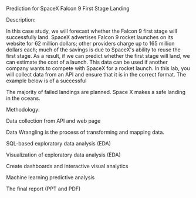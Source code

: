 Prediction for SpaceX Falcon 9 First Stage Landing

Description:

In this case study, we will forecast whether the Falcon 9 first stage will successfully land. SpaceX advertises Falcon 9 rocket launches on its website for 62 million dollars; other providers charge up to 165 million dollars each; much of the savings is due to SpaceX's ability to reuse the first stage. As a result, if we can predict whether the first stage will land, we can estimate the cost of a launch. This data can be used if another company wants to compete with SpaceX for a rocket launch. In this lab, you will collect data from an API and ensure that it is in the correct format. The example below is of a successful

The majority of failed landings are planned. Space X makes a safe landing in the oceans.

Methodology:

Data collection from API and web page

Data Wrangling is the process of transforming and mapping data.

SQL-based exploratory data analysis (EDA)

Visualization of exploratory data analysis (EDA)

Create dashboards and interactive visual analytics

Machine learning predictive analysis

The final report (PPT and PDF)


